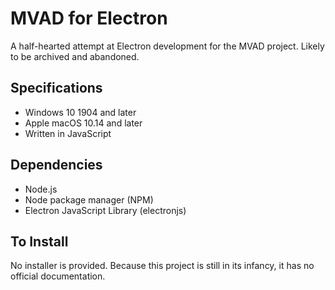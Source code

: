 # MVAD for Electron

A half-hearted attempt at Electron development for the MVAD project. Likely to be archived and abandoned.

## Specifications

- Windows 10 1904 and later
- Apple macOS 10.14 and later
- Written in JavaScript

## Dependencies

- Node.js
- Node package manager (NPM)
- Electron JavaScript Library (electronjs)

## To Install

No installer is provided. Because this project is still in its infancy, it has no official documentation.

